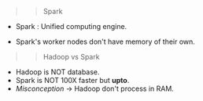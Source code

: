 >>Spark
*   Spark : Unified computing engine.

*   Spark's worker nodes don't have memory of their own.

>>Hadoop vs Spark

*   Hadoop is NOT database.
*   Spark is NOT 100X faster but **upto**.
*   *Misconception* -> Hadoop don't process in RAM.


